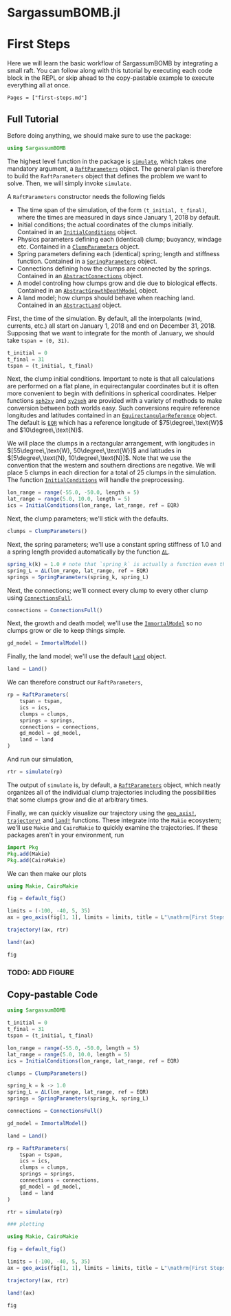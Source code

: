 # SargassumBOMB.jl

# First Steps

Here we will learn the basic workflow of SargassumBOMB by integrating a small raft. 
You can follow along with this tutorial by executing each code block in the REPL or skip 
ahead to the copy-pastable example to execute everything all at once.

```@contents
Pages = ["first-steps.md"]
```

## Full Tutorial

Before doing anything, we should make sure to use the package:

```julia
using SargassumBOMB
```

The highest level function in the package is [`simulate`](@ref), which takes one mandatory argument, a [`RaftParameters`](@ref) object. The general plan is therefore to build the `RaftParameters` object that defines the problem we want to solve. Then, we will simply invoke `simulate`.

A `RaftParameters` constructor needs the following fields

- The time span of the simulation, of the form `(t_initial, t_final)`, where the times are measured in days since January 1, 2018 by default.
- Initial conditions; the actual coordinates of the clumps initially. Contained in an [`InitialConditions`](@ref) object.
- Physics parameters defining each (identical) clump; buoyancy, windage etc. Contained in a [`ClumpParameters`](@ref) object.
- Spring parameters defining each (identical) spring; length and stiffness function. Contained in a [`SpringParameters`](@ref) object.
- Connections defining how the clumps are connected by the springs. Contained in an [`AbstractConnections`](@ref) object.
- A model controling how clumps grow and die due to biological effects. Contained in an [`AbstractGrowthDeathModel`](@ref) object.
- A land model; how clumps should behave when reaching land. Contained in an [`AbstractLand`](@ref) object.

First, the time of the simulation. By default, all the interpolants (wind, currents, etc.) all start on January 1, 2018 and end on December 31, 2018. Supposing that we want to integrate for the month of January, we should take `tspan = (0, 31)`. 

```julia
t_initial = 0
t_final = 31
tspan = (t_initial, t_final)
```
Next, the clump initial conditions. Important to note is that all calculations are performed on a flat plane, in equirectangular coordinates but it is often more convenient to begin with definitions in spherical coordinates. 
Helper functions [`sph2xy`](@ref) and [`xy2sph`](@ref) are provided with a variety of methods to make conversion between both worlds easy. 
Such conversions require reference longitudes and latitudes contained in an [`EquirectangularReference`](@ref) object. 
The default is [`EQR`](@ref) which has a reference longitude of $75\degree\,\text{W}$  and $10\degree\,\text{N}$. 

We will place the clumps in a rectangular arrangement, with longitudes in $[55\degree\,\text{W}, 50\degree\,\text{W}]$ and latitudes in $[5\degree\,\text{N}, 10\degree\,\text{N}]$. 
Note that we use the convention that the western and southern directions are negative. 
We will place 5 clumps in each direction for a total of 25 clumps in the simulation. The function [`InitialConditions`](@ref) will handle the preprocessing.

```julia
lon_range = range(-55.0, -50.0, length = 5)
lat_range = range(5.0, 10.0, length = 5)
ics = InitialConditions(lon_range, lat_range, ref = EQR)
```

Next, the clump parameters; we'll stick with the defaults.

```julia
clumps = ClumpParameters()
```

Next, the spring parameters; we'll use a constant spring stiffness of 1.0 and a spring length provided automatically by the function [`ΔL`](@ref). 

```julia
spring_k(k) = 1.0 # note that `spring_k` is actually a function even though the stiffness is constant
spring_L = ΔL(lon_range, lat_range, ref = EQR)
springs = SpringParameters(spring_k, spring_L)
```

Next, the connections; we'll connect every clump to every other clump using [`ConnectionsFull`](@ref).

```julia
connections = ConnectionsFull()
```

Next, the growth and death model; we'll use the [`ImmortalModel`](@ref) so no clumps grow or die to keep things simple.

```julia
gd_model = ImmortalModel()
```

Finally, the land model; we'll use the default [`Land`](@ref) object.

```julia
land = Land()
```

We can therefore construct our `RaftParameters`,

```julia
rp = RaftParameters(
    tspan = tspan,
    ics = ics,
    clumps = clumps,
    springs = springs,
    connections = connections,
    gd_model = gd_model,
    land = land
)
```

And run our simulation,

```julia
rtr = simulate(rp)
```

The output of `simulate` is, by default, a [`RaftParameters`](@ref) object, which neatly organizes all of the individual clump trajectories including the possibilities that some clumps grow and die at arbitrary times.

Finally, we can quickly visualize our trajectory using the [`geo_axis!`](@ref), [`trajectory!`](@ref) and [`land!`](@ref) functions. These integrate into the `Makie` ecosystem; we'll use `Makie` and `CairoMakie` to quickly examine the trajectories.
If these packages aren't in your environment, run

```julia
import Pkg
Pkg.add(Makie)
Pkg.add(CairoMakie)
```

We can then make our plots

```julia
using Makie, CairoMakie

fig = default_fig()

limits = (-100, -40, 5, 35)
ax = geo_axis(fig[1, 1], limits = limits, title = L"\mathrm{First Steps}")

trajectory!(ax, rtr)

land!(ax)

fig
```

### TODO: ADD FIGURE

## Copy-pastable Code

```julia
using SargassumBOMB

t_initial = 0
t_final = 31
tspan = (t_initial, t_final)

lon_range = range(-55.0, -50.0, length = 5)
lat_range = range(5.0, 10.0, length = 5)
ics = InitialConditions(lon_range, lat_range, ref = EQR)

clumps = ClumpParameters()

spring_k = k -> 1.0
spring_L = ΔL(lon_range, lat_range, ref = EQR)
springs = SpringParameters(spring_k, spring_L)

connections = ConnectionsFull()

gd_model = ImmortalModel()

land = Land()

rp = RaftParameters(
    tspan = tspan,
    ics = ics,
    clumps = clumps,
    springs = springs,
    connections = connections,
    gd_model = gd_model,
    land = land
)

rtr = simulate(rp)

### plotting

using Makie, CairoMakie

fig = default_fig()

limits = (-100, -40, 5, 35)
ax = geo_axis(fig[1, 1], limits = limits, title = L"\mathrm{First Steps}")

trajectory!(ax, rtr)

land!(ax)

fig
```